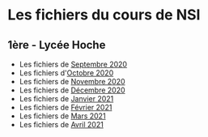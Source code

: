 # Les fichiers du cours de NSI
## 1ère - Lycée Hoche

* Les fichiers de [Septembre 2020](09%20-%20Septembre/)
* Les fichiers d'[Octobre 2020](10%20-%20Octobre/)
* Les fichiers de [Novembre 2020](11%20-%20Novembre/)
* Les fichiers de [Décembre 2020](12%20-%20Décembre/)
* Les fichiers de [Janvier 2021](01%20-%20Janvier/)
* Les fichiers de [Février 2021](02%20-%20Février/)
* Les fichiers de [Mars 2021](03%20-%20Mars/)
* Les fichiers de [Avril 2021](04%20-%20Avril/)
